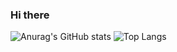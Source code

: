 ### Hi there 

![Anurag's GitHub stats](https://github-readme-stats.vercel.app/api?username=anuraghazra&show_icons=true&theme=transparent) ![Top Langs](https://github-readme-stats.vercel.app/api/top-langs/?username=anuraghazra&layout=compact)
<!--
**ManoelMorais/ManoelMorais** is a ✨ _special_ ✨ repository because its `README.md` (this file) appears on your GitHub profile.

Here are some ideas to get you started:

- 🔭 I’m currently working on ...
- 🌱 I’m currently learning ...
- 👯 I’m looking to collaborate on ...
- 🤔 I’m looking for help with ...
- 💬 Ask me about ...
- 📫 How to reach me: ...
- 😄 Pronouns: ...
- ⚡ Fun fact: ...
-->

